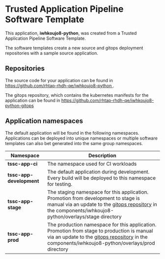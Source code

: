 # Trusted Application Pipeline Software Template

This application, **iwhkoujo8-python**, was created from a Trusted Application Pipeline Software Template.

The software templates create a new source and gitops deployment repositories with a sample source application. 

## Repositories

The source code for your application can be found in [https://github.com/rhtap-rhdh-qe/iwhkoujo8-python ](https://github.com/rhtap-rhdh-qe/iwhkoujo8-python ).
 
The gitops repository, which contains the kubernetes manifests for the application can be found in 
[https://github.com/rhtap-rhdh-qe/iwhkoujo8-python-gitops ](https://github.com/rhtap-rhdh-qe/iwhkoujo8-python-gitops ) 

## Application namespaces 

The default application will be found in the following namespaces. Applications can be deployed into unique namespaces or multiple software templates can also bet generated into the same group namespaces.  

|  Namespace   |  Description   |  
| -------- | -------- |
| **tssc-app-ci** | The namespace used for CI workloads |
| **tssc-app-development** | The default application during development. Every build will be deployed to this namespace for testing. |
| **tssc-app-stage** | The staging namespace for this application. Promotion from development to stage is manual via an update to the [gitops repository](https://github.com/rhtap-rhdh-qe/iwhkoujo8-python-gitops ) in the components/iwhkoujo8-python/overlays/stage directory |
| **tssc-app-prod** | The production namespace for this application. Promotion from stage to production is manual via an update to the [gitops repository](https://github.com/rhtap-rhdh-qe/iwhkoujo8-python-gitops ) in the components/iwhkoujo8-python/overlays/prod directory |